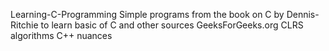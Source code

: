 Learning-C-Programming
Simple programs from the book on C by Dennis-Ritchie to learn basic of C and other sources
GeeksForGeeks.org
CLRS algorithms 
C++ nuances
